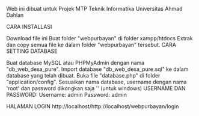 Web ini dibuat untuk Projek MTP Teknik Informatika Universitas Ahmad Dahlan

CARA INSTALLASI

Download file ini
Buat folder "webpurbayan" di folder xampp/htdocs
Extrak dan copy semua file ke dalam folder "webpurbayan" tersebut.
CARA SETTING DATABASE

Buat database MySQL atau PHPMyAdmin dengan nama "db_web_desa_pure".
Import database "db_web_desa_pure.sql" ke dalam database yang telah dibuat.
Buka file "database.php" di folder "application/config".
Sesuaikan nama database, username dengan nama 'root' dan password dikongkan saja '' (untuk windows)
USERNAME DAN PASSWORD: Username: admin Password: admin

HALAMAN LOGIN http://localhost/http://localhost/webpurbayan/login